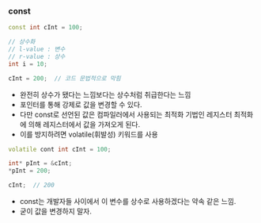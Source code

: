 ### const

```cpp
const int cInt = 100;

// 상수화
// l-value : 변수
// r-value : 상수
int i = 10;

cInt = 200;  // 코드 문법적으로 막힘
```

- 완전히 상수가 됐다는 느낌보다는 상수처럼 취급한다는 느낌
- 포인터를 통해 강제로 값을 변경할 수 있다.
- 다만 const로 선언된 값은 컴파일러에서 사용되는 최적화 기법인 레지스터 최적화에 의해 레지스터에서 값을 가져오게 된다.
- 이를 방지하려면 volatile(휘발성) 키워드를 사용

```cpp
volatile cont int cInt = 100;

int* pInt = &cInt;
*pInt = 200;

cInt;  // 200
```

- const는 개발자들 사이에서 이 변수를 상수로 사용하겠다는 약속 같은 느낌.
- 굳이 값을 변경하지 말자.
